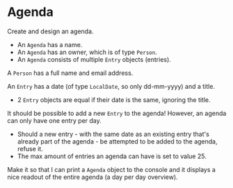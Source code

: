 # Agenda
 
Create and design an agenda. 

- An `Agenda` has a name.
- An `Agenda` has an owner, which is of type `Person`.
- An `Agenda` consists of multiple `Entry` objects (entries).

A `Person` has a full name and email address.

An `Entry` has a date (of type `LocalDate`, so only dd-mm-yyyy) and a title.
- 2 `Entry` objects are equal if their date is the same, ignoring the title. 

It should be possible to add a new `Entry` to the agenda! However, an agenda can only have one entry per day.
- Should a new entry - with the same date as an existing entry that's already part of the agenda - be attempted 
to be added to the agenda, refuse it.
- The max amount of entries an agenda can have is set to value 25.

Make it so that I can print a `Agenda` object to the console and it displays a nice readout of the entire agenda (a day per day overview).